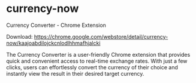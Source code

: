 # currency-now
Currency Converter - Chrome Extension  

Download: https://chrome.google.com/webstore/detail/currency-now/kaajoabdilojckcnlodlhhmafhjalcki

The Currency Converter is a user-friendly Chrome extension that provides quick and convenient access to real-time exchange rates. With just a few clicks, users can effortlessly convert the currency of their choice and instantly view the result in their desired target currency.
